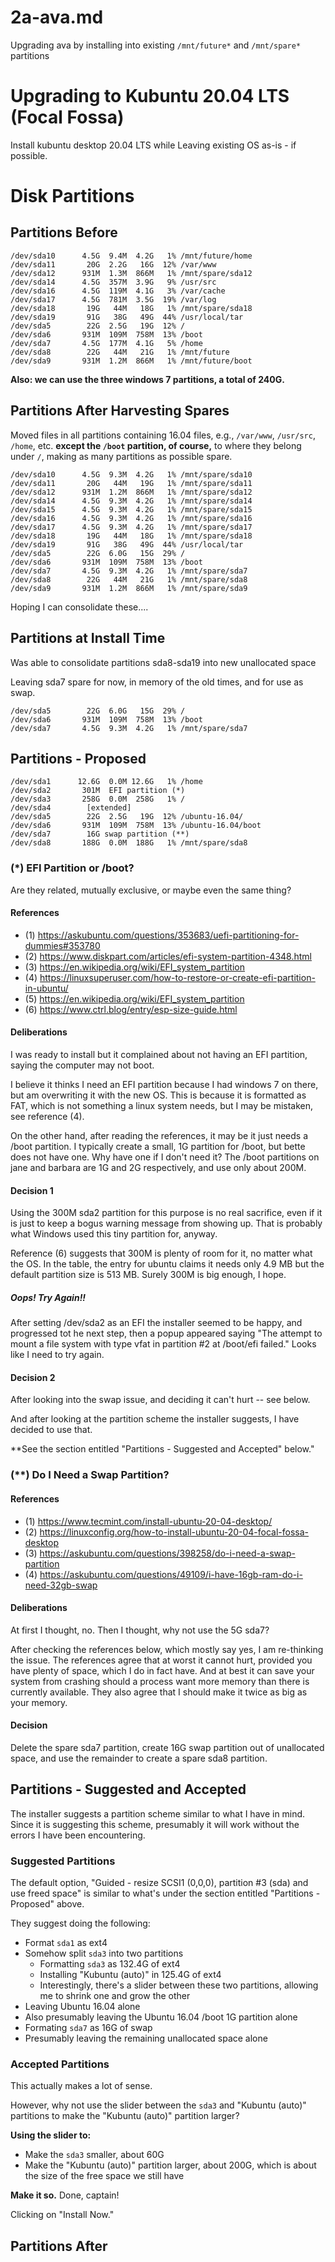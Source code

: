 
# 2a-ava.md

Upgrading ava by installing into existing `/mnt/future*` and `/mnt/spare*` partitions

# Upgrading to Kubuntu 20.04 LTS (Focal Fossa)

Install kubuntu desktop 20.04 LTS while Leaving existing OS as-is - if possible.


# Disk Partitions

## Partitions Before

```
/dev/sda10      4.5G  9.4M  4.2G   1% /mnt/future/home
/dev/sda11       20G  2.2G   16G  12% /var/www
/dev/sda12      931M  1.3M  866M   1% /mnt/spare/sda12
/dev/sda14      4.5G  357M  3.9G   9% /usr/src
/dev/sda16      4.5G  119M  4.1G   3% /var/cache
/dev/sda17      4.5G  781M  3.5G  19% /var/log
/dev/sda18       19G   44M   18G   1% /mnt/spare/sda18
/dev/sda19       91G   38G   49G  44% /usr/local/tar
/dev/sda5        22G  2.5G   19G  12% /
/dev/sda6       931M  109M  758M  13% /boot
/dev/sda7       4.5G  177M  4.1G   5% /home
/dev/sda8        22G   44M   21G   1% /mnt/future
/dev/sda9       931M  1.2M  866M   1% /mnt/future/boot
```

**Also: we can use the three windows 7 partitions, a total of 240G.**

## Partitions After Harvesting Spares

Moved files in all partitions containing 16.04 files, e.g., `/var/www`, `/usr/src`, `/home`, etc.
**except the `/boot` partition, of course,** to where they belong under `/`, making as many
partitions as possible spare.

```
/dev/sda10      4.5G  9.3M  4.2G   1% /mnt/spare/sda10
/dev/sda11       20G   44M   19G   1% /mnt/spare/sda11
/dev/sda12      931M  1.2M  866M   1% /mnt/spare/sda12
/dev/sda14      4.5G  9.3M  4.2G   1% /mnt/spare/sda14
/dev/sda15      4.5G  9.3M  4.2G   1% /mnt/spare/sda15
/dev/sda16      4.5G  9.3M  4.2G   1% /mnt/spare/sda16
/dev/sda17      4.5G  9.3M  4.2G   1% /mnt/spare/sda17
/dev/sda18       19G   44M   18G   1% /mnt/spare/sda18
/dev/sda19       91G   38G   49G  44% /usr/local/tar
/dev/sda5        22G  6.0G   15G  29% /
/dev/sda6       931M  109M  758M  13% /boot
/dev/sda7       4.5G  9.3M  4.2G   1% /mnt/spare/sda7
/dev/sda8        22G   44M   21G   1% /mnt/spare/sda8
/dev/sda9       931M  1.2M  866M   1% /mnt/spare/sda9
```

Hoping I can consolidate these....

## Partitions at Install Time

Was able to consolidate partitions sda8-sda19 into new unallocated space

Leaving sda7 spare for now, in memory of the old times, and for use as swap.

```
/dev/sda5        22G  6.0G   15G  29% /
/dev/sda6       931M  109M  758M  13% /boot
/dev/sda7       4.5G  9.3M  4.2G   1% /mnt/spare/sda7
```

## Partitions - Proposed

```
/dev/sda1      12.6G  0.0M 12.6G   1% /home
/dev/sda2       301M  EFI partition (*)
/dev/sda3       258G  0.0M  258G   1% /
/dev/sda4        [extended]
/dev/sda5        22G  2.5G   19G  12% /ubuntu-16.04/
/dev/sda6       931M  109M  758M  13% /ubuntu-16.04/boot
/dev/sda7        16G swap partition (**)
/dev/sda8       188G  0.0M  188G   1% /mnt/spare/sda8
```

### (*) EFI Partition or /boot?

Are they related, mutually exclusive, or maybe even the same thing?

#### References

- (1) https://askubuntu.com/questions/353683/uefi-partitioning-for-dummies#353780
- (2) https://www.diskpart.com/articles/efi-system-partition-4348.html
- (3) https://en.wikipedia.org/wiki/EFI_system_partition
- (4) https://linuxsuperuser.com/how-to-restore-or-create-efi-partition-in-ubuntu/
- (5) https://en.wikipedia.org/wiki/EFI_system_partition
- (6) https://www.ctrl.blog/entry/esp-size-guide.html

#### Deliberations

I was ready to install but it complained about not having an EFI partition, saying the computer may not boot.

I believe it thinks I need an EFI partition because I had windows 7 on there, but am overwriting it with the new OS.
This is because it is formatted as FAT, which is not something a linux system needs, but I may be mistaken, see reference (4).

On the other hand, after reading the references, it may be it just needs a /boot partition.
I typically create a small, 1G partition for /boot, but bette does not have one.  Why have one if I don't need it?
The /boot partitions on jane and barbara are 1G and 2G respectively, and use only about 200M.

#### Decision 1

Using the 300M sda2 partition for this purpose is no real sacrifice, even if it is just to keep a bogus warning message from showing up.
That is probably what Windows used this tiny partition for, anyway.

Reference (6) suggests that 300M is plenty of room for it, no matter what the OS.
In the table, the entry for ubuntu claims it needs only 4.9 MB but the default partition size is 513 MB.
Surely 300M is big enough, I hope.

##### Oops!  Try Again!!

After setting /dev/sda2 as an EFI the installer seemed to be happy, and progressed tot he next step, then a popup appeared saying
"The attempt to mount a file system with type vfat in partition #2 at /boot/efi failed."
Looks like I need to try again.

#### Decision 2

After looking into the swap issue, and deciding it can't hurt -- see below.

And after looking at the partition scheme the installer suggests, I have decided to use that.

**See the section entitled "Partitions - Suggested and Accepted" below."

### (**) Do I Need a Swap Partition?

#### References

- (1) https://www.tecmint.com/install-ubuntu-20-04-desktop/
- (2) https://linuxconfig.org/how-to-install-ubuntu-20-04-focal-fossa-desktop
- (3) https://askubuntu.com/questions/398258/do-i-need-a-swap-partition
- (4) https://askubuntu.com/questions/49109/i-have-16gb-ram-do-i-need-32gb-swap

#### Deliberations

At first I thought, no.
Then I thought, why not use the 5G sda7?

After checking the references below, which mostly say yes, I am re-thinking the issue.
The references agree that at worst it cannot hurt, provided you have plenty of space, which I do in fact have.
And at best it can save your system from crashing should a process want more memory than there is currently available.
They also agree that I should make it twice as big as your memory.

#### Decision

Delete the spare sda7 partition, create 16G swap partition out of unallocated space, and use the remainder to create a spare sda8 partition.

## Partitions - Suggested and Accepted

The installer suggests a partition scheme similar to what I have in mind.
Since it is suggesting this scheme, presumably it will work without the errors I have been encountering.

### Suggested Partitions

The default option, "Guided - resize SCSI1 (0,0,0), partition #3 (sda) and use freed space" is similar to what's under the section
entitled "Partitions - Proposed" above.

They suggest doing the following:

- Format `sda1` as ext4
- Somehow split `sda3` into two partitions
  - Formatting `sda3` as 132.4G of ext4
  - Installing "Kubuntu (auto)" in 125.4G of ext4
  - Interestingly, there's a slider between these two partitions, allowing me to shrink one and grow the other
- Leaving Ubuntu 16.04 alone
- Also presumably leaving the Ubuntu 16.04 /boot 1G partition alone
- Formating `sda7` as 16G of swap
- Presumably leaving the remaining unallocated space alone

### Accepted Partitions

This actually makes a lot of sense.

However, why not use the slider between the `sda3` and "Kubuntu (auto)" partitions to make the "Kubuntu (auto)" partition larger?

**Using the slider to:**

- Make the `sda3` smaller, about 60G
- Make the "Kubuntu (auto)" partition larger, about 200G, which is about the size of the free space we still have

**Make it so.**  Done, captain!

Clicking on "Install Now."

## Partitions After

```
```

